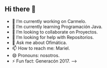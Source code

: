 ## Hi there 👋

- 🔭 I’m currently working on Carmelo.
- 🌱 I’m currently learning Programación Java.
- 👯 I’m looking to collaborate on Proyectos.
- 🤔 I’m looking for help with Repositorios.
- 💬 Ask me about Ofimática.
- 📫 How to reach me: Mariel.
- 😄 Pronouns: nosotros.
- ⚡ Fun fact: Generacón 2017.
-->
